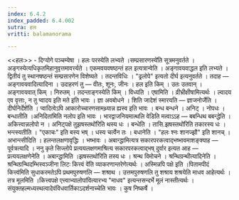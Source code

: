```yaml
---
index: 6.4.2
index_padded: 6.4.002
sutra: हलः
vritti: balamanorama

---
```

<<हलः>> - दिग्योगे पञ्चम्येषा । हलः परस्येति लभ्यते ।सम्प्रसारणस्ये॑ति सूत्रमनुवर्तते । अङ्गस्येत्यधिकृतमिहानुवृत्तमावर्त्त्यते । एकमवयवषष्ठन्तं हल इत्यत्रान्वेति । अङ्गावयवाद्धल इति लभ्यते । द्वितीयं तु स्थानषष्ठन्तं सम्प्रसारणेन विशेष्यते । तदन्तविधिः । "ढ्रलोपे" इत्यतो दीर्घ इत्यनुवर्तते । तदाह  —  अङ्गावयवादित्यादिना । उदाहरणं तु  —  वीतः, शूनः, जीनः । हल इति किम्  । उतः उतवान् । अङ्गावयवात् किम्  । निरुतम् । तदन्ताङ्गस्येति किम्  । विध्यति । एषामिति । व्रीभ्रीक्षीषामित्यर्थः । ल्वादय एव वृत्ताः, न तु प्वादय इति मते इति भावः । ज्ञा अवबोधने । शिति जादेशं स्मारयति  —  ज्ञाजनोर्जेति । दीर्घनिर्देशे॑ति । प्वादित्वेऽपि आकारोच्चारणसामथ्र्यान्न ह्यस्व इति भावः । बन्ध बन्धने । अनिट् । नोपधः । बन्धातीति ।अनिदिता॑मिति नलोप इति भावः । भारद्वाजनियमात्थलि वेडिति मत्वाऽ‌ऽह —  बबन्धिथ बबन्द्धेति । अकित्त्वान्नलोपो न । अनिट्पक्षे तुझषस्तथो॑रिति थस्य धः । बन्धेति । तासि.झषस्तथो॑रिति तकारस्य धः । भन्त्स्यतीति । "एकाचः" इति बस्य भष् । धस्य चर्त्वेन तः । बधानेति । "हलः श्नः शानज्झौ" इति शानच् । अभान्त्सीदिति । हलन्तलक्षणावृद्धिः । भष्भावः । अबान्द्धामित्यत्र सकारपरकत्वाद्भष्भावमाशङ्क्याह —  पूर्वत्रत्यादि । ननु कृते सिज्लोपे प्रत्ययलक्षणमाश्रित्य सकारपरकत्वाद्भष् दुर्वार इत्यत आह —  प्रत्ययलक्षणेनेति । अबान्द्धामिति ।झषस्तथो॑रिति तस्य धः । श्रन्थ विमोचने । श्रन्थिग्रन्थीत्यादिनेति ।श्रन्थिग्रन्थिदम्भिस्वञ्जीना लिटः कित्त्वं वे॑ति व्याकरणान्तरेणेत्यर्थः । अस्मिन्नपि पक्षे इति ।पितामपीदं कित्त्व॑मिति सुधाकरमतेऽपि प्रथमपुरुषणलि  — शश्राथ । उत्तमपुरुषणलि तु शश्राय शश्रयेति माधव आहेत्यर्थः । तत्र मूलमिति ।कित्त्वपक्षे एत्त्वाभ्यालोपा॑वित्यारभ्य "माधव" इत्यन्तसन्दर्भे मूलं नास्तीत्यर्थः । संयुक्तहल्मध्यस्थत्वादेवंविधवार्तिकाऽदर्शनाच्चेति भावः । कुष निष्कर्षे ।